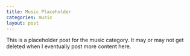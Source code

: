 ```yaml
---
title: Music Placeholder
categories: music
layout: post
---
```

This is a placeholder post for the music category. It may or may not get deleted when I eventually post more content here.
